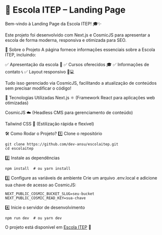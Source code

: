 # 🏫 Escola ITEP – Landing Page

Bem-vindo à Landing Page da Escola ITEP! 🎓✨

Este projeto foi desenvolvido com Next.js e CosmicJS para apresentar a escola de forma moderna, responsiva e otimizada para SEO.

🌟 Sobre o Projeto
A página fornece informações essenciais sobre a Escola ITEP, incluindo:

✅ Apresentação da escola 📖
✅ Cursos oferecidos 🎓
✅ Informações de contato 📞
✅ Layout responsivo 📱💻

Tudo isso gerenciado via CosmicJS, facilitando a atualização de conteúdos sem precisar modificar o código!

🚀 Tecnologias Utilizadas
Next.js ⚛️ (Framework React para aplicações web otimizadas)

CosmicJS ☁️ (Headless CMS para gerenciamento de conteúdo)

Tailwind CSS 🎨 (Estilização rápida e flexível)

🛠️ Como Rodar o Projeto?
1️⃣ Clone o repositório

```
git clone https://github.com/dev-ansu/escolaitep.git
cd escolaitep
```
2️⃣ Instale as dependências

```
npm install  # ou yarn install
```
3️⃣ Configure as variáveis de ambiente
Crie um arquivo .env.local e adicione sua chave de acesso ao CosmicJS:
```
NEXT_PUBLIC_COSMIC_BUCKET_SLUG=seu-bucket
NEXT_PUBLIC_COSMIC_READ_KEY=sua-chave
```
4️⃣ Inicie o servidor de desenvolvimento
```
npm run dev  # ou yarn dev
```
O projeto está disponível em <a href="https://escolaitep.vercel.app/">Escola ITEP</a> 🚀


